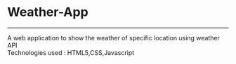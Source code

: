 # Weather-App
<hr>
A web application to show the weather of specific location using weather API <br>
Technologies used : HTML5,CSS,Javascript
